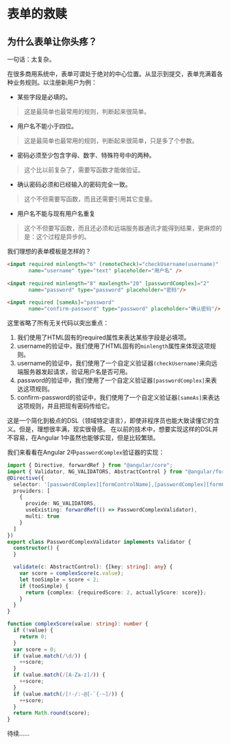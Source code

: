 # 表单的救赎

## 为什么表单让你头疼？

一句话：太复杂。

在很多商用系统中，表单可谓处于绝对的中心位置。从显示到提交，表单充满着各种业务规则。以注册新用户为例：

- 某些字段是必填的。
> 这是最简单也最常用的规则，判断起来很简单。
- 用户名不能小于四位。
> 这是最简单也最常用的规则，判断起来很简单，只是多了个参数。
- 密码必须至少包含字母、数字、特殊符号中的两种。
> 这个比以前复杂了，需要写函数才能做验证。
- 确认密码必须和已经输入的密码完全一致。
> 这个不但需要写函数，而且还需要引用其它变量。
- 用户名不能与现有用户名重复
> 这个不但要写函数，而且还必须和远端服务器通讯才能得到结果，更麻烦的是：这个过程是异步的。

我们理想的表单模板是怎样的？

```html
<input required minlength="6" (remoteCheck)="checkUsername(username)"
       name="username" type="text" placeholder="用户名" />
       
<input required minlength="8" maxlength="20" [passwordComplex]="2"
       name="password" type="password" placeholder="密码"/>
       
<input required [sameAs]="password"
       name="confirm-password" type="password" placeholder="确认密码"/>

```

这里省略了所有无关代码以突出重点：

1. 我们使用了HTML固有的required属性来表达某些字段是必填项。
1. username的验证中，我们使用了HTML固有的`minlength`属性来体现这项规则。
1. username的验证中，我们使用了一个自定义验证器`(checkUsername)`来向远端服务器发起请求，验证用户名是否可用。
1. password的验证中，我们使用了一个自定义验证器`[passwordComplex]`来表达这项规则。
1. confirm-password的验证中，我们使用了一个自定义验证器`[sameAs]`来表达这项规则，并且把现有密码传给它。

这是一个简化到极点的DSL（领域特定语言），即使非程序员也能大致读懂它的含义。但是，理想很丰满，现实很骨感。
在以前的技术中，想要实现这样的DSL并不容易，在Angular 1中虽然也能够实现，但是比较繁琐。

我们来看看在Angular 2中`passwordComplex`验证器的实现：

```typescript
import { Directive, forwardRef } from "@angular/core";
import { Validator, NG_VALIDATORS, AbstractControl } from "@angular/forms";
@Directive({
  selector: '[passwordComplex][formControlName],[passwordComplex][formControl],[passwordComplex][ngModel]',
  providers: [
    {
      provide: NG_VALIDATORS,
      useExisting: forwardRef(() => PasswordComplexValidator),
      multi: true
    }
  ]
})
export class PasswordComplexValidator implements Validator {
  constructor() {
  }

  validate(c: AbstractControl): {[key: string]: any} {
    var score = complexScore(c.value);
    let tooSimple = score < 2;
    if (tooSimple) {
      return {complex: {requiredScore: 2, actuallyScore: score}};
    }
  }
}

function complexScore(value: string): number {
  if (!value) {
    return 0;
  }
  var score = 0;
  if (value.match(/\d/)) {
    ++score;
  }
  if (value.match(/[A-Za-z]/)) {
    ++score;
  }
  if (value.match(/[!-/:-@[-`{-~]/)) {
    ++score;
  }
  return Math.round(score);
}
```

待续……

